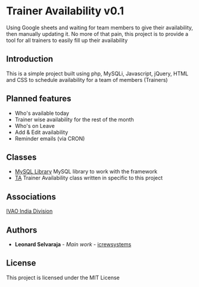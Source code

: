 # Trainer Availability v0.1

Using Google sheets and waiting for team members to give their availability, then manually updating it. No more of that pain, this project is to provide
a tool for all trainers to easily fill up their availability

## Introduction

This is a simple project built using php, MySQLi, Javascript, jQuery, HTML and CSS to schedule availability for a team of members (Trainers)

## Planned features

* Who's available today
* Trainer wise availability for the rest of the month
* Who's on Leave
* Add & Edit availability
* Reminder emails (via CRON)


## Classes

* [MySQL Library](http://meekro.com/) MySQL library to work with the framework
* [TA](https://github.com/iCrewSystems) Trainer Availability class written in specific to this project

## Associations

[IVAO India Division](https://ivao.in/)

## Authors

* **Leonard Selvaraja** - *Main work* - [icrewsystems](https://github.com/icrewsystems)


## License

This project is licensed under the MIT License
